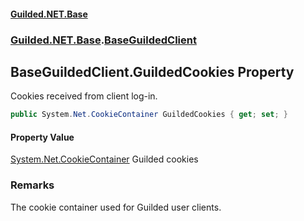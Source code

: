 
#### [Guilded.NET.Base](index 'index')
### [Guilded.NET.Base](index#Guilded_NET_Base 'Guilded.NET.Base').[BaseGuildedClient](BaseGuildedClient 'Guilded.NET.Base.BaseGuildedClient')
## BaseGuildedClient.GuildedCookies Property
Cookies received from client log-in.  
```csharp
public System.Net.CookieContainer GuildedCookies { get; set; }
```

#### Property Value
[System.Net.CookieContainer](https://docs.microsoft.com/en-us/dotnet/api/System.Net.CookieContainer 'System.Net.CookieContainer')
Guilded cookies
### Remarks
The cookie container used for Guilded user clients.  
